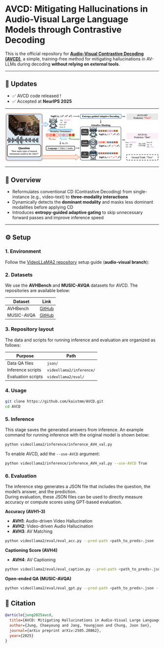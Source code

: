 # AVCD: Mitigating Hallucinations in Audio-Visual Large Language Models through Contrastive Decoding

This is the official repository for **[Audio-Visual Contrastive Decoding (AVCD)](https://arxiv.org/abs/2505.20862)**, a simple, training-free method for mitigating hallucinations in AV-LLMs during decoding **without relying on external tools**.


---

## 🚀 Updates
- ✅ AVCD code released !
- ✅ Accepted at **NeurIPS 2025**  

---

![Overview of AVCD](AVCD.png)

---

## 📖 Overview
- Reformulates conventional CD (Contrastive Decoding) from single-instance (e.g., video–text) to **three-modality interactions**  
- Dynamically detects the **dominant modality** and masks less dominant modalities before applying CD  
- Introduces **entropy-guided adaptive gating** to skip unnecessary forward passes and improve inference speed  

---

## ⚙️ Setup

### 1. Environment
Follow the [VideoLLaMA2 repository](https://github.com/DAMO-NLP-SG/VideoLLaMA2) setup guide (**audio-visual branch**):


### 2. Datasets 
We use the **AVHBench** and **MUSIC-AVQA** datasets for AVCD. The repositories are available below:

| Dataset   | Link |
|-----------|------|
| AVHBench  | [GitHub](https://github.com/kaist-ami/AVHBench) |
| MUSIC-AVQA| [GitHub](https://github.com/GeWu-Lab/MUSIC-AVQA) |

### 3. Repository layout
The data and scripts for running inference and evaluation are organized as follows:

| Purpose              | Path |
|----------------------|--------------------------|
| Data QA files         | `json/` |
| Inference scripts    | `videollama2/inference/` |
| Evaluation scripts   | `videollama2/eval/` |

### 4. Usage

```bash
git clone https://github.com/kaistmm/AVCD.git
cd AVCD
```

### 5. Inference
This stage saves the generated answers from inference. An example command for running inference with the original model is shown below:
```bash
python videollama2/inference/inference_AVH_val.py
```

To enable AVCD, add the `--use-AVCD` argument:
```bash
python videollama2/inference/inference_AVH_val.py --use-AVCD True
```

### 6. Evaluation
The inference step generates a JSON file that includes the question, the model’s answer, and the prediction.  
During evaluation, these JSON files can be used to directly measure accuracy or compute scores using GPT-based evaluation.

**Accuracy (AVH1–3)**  
- **AVH1**: Audio-driven Video Hallucination  
- **AVH2**: Video-driven Audio Hallucination  
- **AVH3**: AV Matching  
```bash
python videollama2/eval/eval_acc.py --pred-path <path_to_preds>.json
```

**Captioning Score (AVH4)**  
- **AVH4**: AV Captioning  
```bash
python videollama2/eval/eval_caption.py --pred-path <path_to_preds>.json --output-dir <dir>
```

**Open-ended QA (MUSIC-AVQA)**
```bash
python videollama2/eval/eval_gpt.py --pred-path <path_to_preds>.json --output-dir <dir>
```

## 📝 Citation
```bibtex
@article{jung2025avcd,
  title={AVCD: Mitigating Hallucinations in Audio-Visual Large Language Models through Contrastive Decoding},
  author={Jung, Chaeyoung and Jang, Youngjoon and Chung, Joon Son},
  journal={arXiv preprint arXiv:2505.20862},
  year={2025}
}
```
